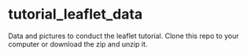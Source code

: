 # tutorial_leaflet_data
Data and pictures to conduct the leaflet tutorial.
Clone this repo to your computer or download the zip and unzip it.
